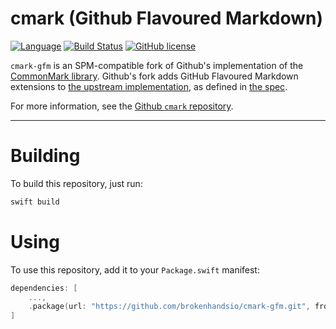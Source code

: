 # cmark (Github Flavoured Markdown)

[![Language](https://img.shields.io/badge/Swift-5.1-brightgreen.svg)](http://swift.org)
[![Build Status](https://github.com/brokenhandsio/cmark-gfm/workflows/CI/badge.svg?branch=master)](https://github.com/brokenhandsio/cmark-gfm/actions)
[![GitHub license](https://img.shields.io/badge/license-MIT-blue.svg)](https://raw.githubusercontent.com/brokenhandsio/cmark-gfm/master/LICENSE)

`cmark-gfm` is an SPM-compatible fork of Github's implementation of the [CommonMark library](http://commonmark.org/). Github's fork adds GitHub Flavoured Markdown extensions to
[the upstream implementation](https://github.com/jgm/cmark), as defined in [the spec](https://github.github.com/gfm/).

For more information, see the [Github `cmark` repository](https://github.com/github/cmark/).

---

# Building

To build this repository, just run:

```bash
swift build
```

# Using

To use this repository, add it to your `Package.swift` manifest:

```swift
dependencies: [
    ...,
    .package(url: "https://github.com/brokenhandsio/cmark-gfm.git", from: "2.0.0")
]
```
